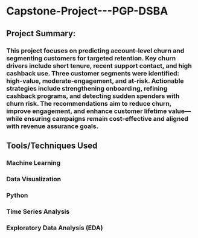 # Capstone-Project---PGP-DSBA

## Project Summary:

### This project focuses on predicting account-level churn and segmenting customers for targeted retention. Key churn drivers include short tenure, recent support contact, and high cashback use. Three customer segments were identified: high-value, moderate-engagement, and at-risk. Actionable strategies include strengthening onboarding, refining cashback programs, and detecting sudden spenders with churn risk. The recommendations aim to reduce churn, improve engagement, and enhance customer lifetime value—while ensuring campaigns remain cost-effective and aligned with revenue assurance goals.


## Tools/Techniques Used

### Machine Learning
### Data Visualization
### Python
### Time Series Analysis
### Exploratory Data Analysis (EDA)
